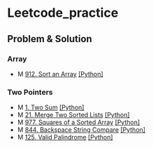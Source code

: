 # Leetcode_practice
## Problem & Solution

### Array
- M [912. Sort an Array](https://leetcode.com/problems/sort-an-array) [[Python]]()

### Two Pointers
- M [1. Two Sum](https://leetcode.com/problems/two-sum/?ref=secondlife.tw) [[Python]]()
- M [21. Merge Two Sorted Lists](https://leetcode.com/problems/merge-two-sorted-lists/?ref=secondlife.tw) [[Python]]()
- M [977. Squares of a Sorted Array](https://leetcode.com/problems/squares-of-a-sorted-array/?ref=secondlife.tw) [[Python]]()
- M [844. Backspace String Compare](https://leetcode.com/problems/backspace-string-compare/?ref=secondlife.tw) [[Python]]()
- M [125. Valid Palindrome](https://leetcode.com/problems/valid-palindrome/?ref=secondlife.tw) [[Python]]()
